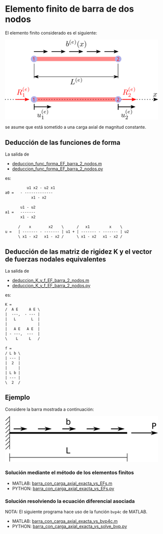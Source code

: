 # Elemento finito de barra de dos nodos

El elemento finito considerado es el siguiente:

![EF_barra_2_nodos.svg](EF_barra_2_nodos.svg)

se asume que está sometido a una carga axial de magnitud constante.

## Deducción de las funciones de forma

La salida de 
* [deduccion_func_forma_EF_barra_2_nodos.m](deduccion_func_forma_EF_barra_2_nodos.m)
* [deduccion_func_forma_EF_barra_2_nodos.py](deduccion_func_forma_EF_barra_2_nodos.py)

es:
```
          u1 x2 - u2 x1
a0 =   - -------------
            x1 - x2

       u1 - u2
a1 =   -------
       x1 - x2

      /    x        x2    \      /   x1         x    \
u =   | ------- - ------- | u1 + | ------- - ------- | u2
      \ x1 - x2   x1 - x2 /      \ x1 - x2   x1 - x2 /
```

## Deducción de las matriz de rigidez K y el vector de fuerzas nodales equivalentes
La salida de 
* [deduccion_K_y_f_EF_barra_2_nodos.m](deduccion_K_y_f_EF_barra_2_nodos.m)
* [deduccion_K_y_f_EF_barra_2_nodos.py](deduccion_K_y_f_EF_barra_2_nodos.py)

es:
```
K = 
/  A E     A E \
|  ---,  - --- |
|   L       L  |
|              |
|   A E   A E  |
| - ---,  ---  |
\    L     L   /

f = 
/ L b \
| --- |
|  2  |
|     |
| L b |
| --- |
\  2  /
```

## Ejemplo
Considere la barra mostrada a continuación:

![barra_con_carga_axial.svg](barra_con_carga_axial.svg)

### Solución mediante el método de los elementos finitos
* MATLAB: [barra_con_carga_axial_exacta_vs_EFs.m](barra_con_carga_axial_exacta_vs_EFs.m)
* PYTHON: [barra_con_carga_axial_exacta_vs_EFs.py](barra_con_carga_axial_exacta_vs_EFs.py)

### Solución resolviendo la ecuación diferencial asociada
NOTA: El siguiente programa hace uso de la función `bvp4c` de MATLAB.
* MATLAB: [barra_con_carga_axial_exacta_vs_bvp4c.m](barra_con_carga_axial_exacta_vs_bvp4c.m)
* PYTHON: [barra_con_carga_axial_exacta_vs_solve_bvp.py](barra_con_carga_axial_exacta_vs_solve_bvp.py)

